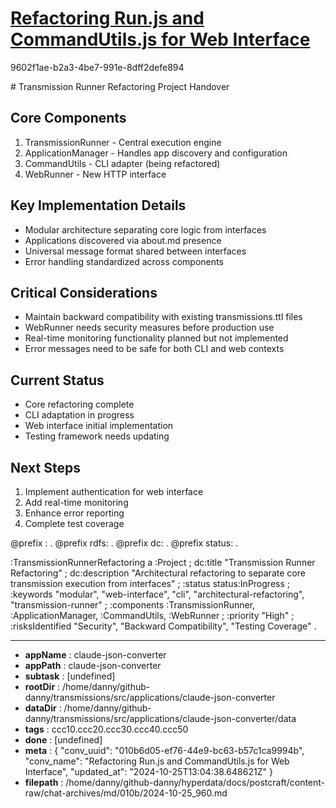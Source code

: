 # [Refactoring Run.js and CommandUtils.js for Web Interface](https://claude.ai/chat/010b6d05-ef76-44e9-bc63-b57c1ca9994b)

9602f1ae-b2a3-4be7-991e-8dff2defe894

 

<antArtifact identifier="handover-doc" type="text/markdown" title="Transmission Runner Refactoring Project Handover">
# Transmission Runner Refactoring Project Handover

## Core Components
1. TransmissionRunner - Central execution engine
2. ApplicationManager - Handles app discovery and configuration
3. CommandUtils - CLI adapter (being refactored)
4. WebRunner - New HTTP interface

## Key Implementation Details
- Modular architecture separating core logic from interfaces
- Applications discovered via about.md presence
- Universal message format shared between interfaces
- Error handling standardized across components

## Critical Considerations
- Maintain backward compatibility with existing transmissions.ttl files
- WebRunner needs security measures before production use
- Real-time monitoring functionality planned but not implemented
- Error messages need to be safe for both CLI and web contexts

## Current Status
- Core refactoring complete
- CLI adaptation in progress
- Web interface initial implementation
- Testing framework needs updating

## Next Steps
1. Implement authentication for web interface
2. Add real-time monitoring
3. Enhance error reporting
4. Complete test coverage

</antArtifact>

<antArtifact identifier="handover-turtle" type="application/vnd.ant.code" language="turtle" title="Project RDF Summary">
@prefix : <http://hyperdata.it/transmissions/> .
@prefix rdfs: <http://www.w3.org/2000/01/rdf-schema#> .
@prefix dc: <http://purl.org/dc/terms/> .
@prefix status: <http://hyperdata.it/status/> .

:TransmissionRunnerRefactoring
    a :Project ;
    dc:title "Transmission Runner Refactoring" ;
    dc:description "Architectural refactoring to separate core transmission execution from interfaces" ;
    :status status:InProgress ;
    :keywords "modular", "web-interface", "cli", "architectural-refactoring", "transmission-runner" ;
    :components :TransmissionRunner, :ApplicationManager, :CommandUtils, :WebRunner ;
    :priority "High" ;
    :risksIdentified "Security", "Backward Compatibility", "Testing Coverage" .
</antArtifact>

---

* **appName** : claude-json-converter
* **appPath** : claude-json-converter
* **subtask** : [undefined]
* **rootDir** : /home/danny/github-danny/transmissions/src/applications/claude-json-converter
* **dataDir** : /home/danny/github-danny/transmissions/src/applications/claude-json-converter/data
* **tags** : ccc10.ccc20.ccc30.ccc40.ccc50
* **done** : [undefined]
* **meta** : {
  "conv_uuid": "010b6d05-ef76-44e9-bc63-b57c1ca9994b",
  "conv_name": "Refactoring Run.js and CommandUtils.js for Web Interface",
  "updated_at": "2024-10-25T13:04:38.648621Z"
}
* **filepath** : /home/danny/github-danny/hyperdata/docs/postcraft/content-raw/chat-archives/md/010b/2024-10-25_960.md